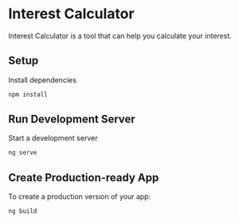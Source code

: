 # Interest Calculator

Interest Calculator is a tool that can help you calculate your interest.

## Setup

Install dependencies

```bash
npm install
```

## Run Development Server

Start a development server
```bash
ng serve
```

## Create Production-ready App

To create a production version of your app:
```bash
ng build
```

